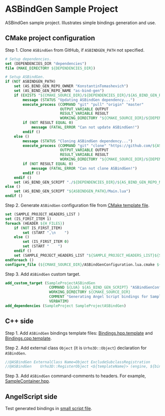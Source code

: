 # ASBindGen Sample Project
ASBindGen sample project. Illustrates simple bindings generation and use.

## CMake project configuration
Step 1. Clone `ASBindGen` from GitHub, if `ASBINDGEN_PATH` not specified.

```cmake
# Setup dependencies.
set (DEPENDENCIES_DIR "dependencies")
file (MAKE_DIRECTORY ${DEPENDENCIES_DIR})

# Setup ASBindGen.
if (NOT ASBINDGEN_PATH)
    set (AS_BIND_GEN_REPO_OWNER "KonstantinTomashevich")
    set (AS_BIND_GEN_REPO_NAME "as-bind-gen")
    if (EXISTS "${CMAKE_SOURCE_DIR}/${DEPENDENCIES_DIR}/${AS_BIND_GEN_REPO_NAME}")
        message (STATUS "Updating ASBindGen dependency...")
        execute_process (COMMAND "git" "pull" "origin" "master"
                         OUTPUT_VARIABLE OUTPUT
                         RESULT_VARIABLE RESULT
                         WORKING_DIRECTORY "${CMAKE_SOURCE_DIR}/${DEPENDENCIES_DIR}/${AS_BIND_GEN_REPO_NAME}")
        if (NOT RESULT EQUAL 0)
            message (FATAL_ERROR "Can not update ASBindGen!")
        endif ()
    else ()
        message (STATUS "Cloning ASBindGen dependency...")
        execute_process (COMMAND "git" "clone" "https://github.com/${AS_BIND_GEN_REPO_OWNER}/${AS_BIND_GEN_REPO_NAME}.git"
                         OUTPUT_VARIABLE OUTPUT
                         RESULT_VARIABLE RESULT
                         WORKING_DIRECTORY "${CMAKE_SOURCE_DIR}/${DEPENDENCIES_DIR}")
        if (NOT RESULT EQUAL 0)
            message (FATAL_ERROR "Can not clone ASBindGen!")
        endif ()
    endif ()
    set (AS_BIND_GEN_SCRIPT "./${DEPENDENCIES_DIR}/${AS_BIND_GEN_REPO_NAME}/Main.lua")
else ()
    set (AS_BIND_GEN_SCRIPT "${ASBINDGEN_PATH}/Main.lua")
endif ()
```
Step 2. Generate `ASBindGen` configuration file from [CMake template file](https://github.com/KonstantinTomashevich/as-bin-gen-sample-project/blob/master/ASBindGenConfiguration.lua.cmake).

```cmake
set (SAMPLE_PROJECT_HEADERS_LIST )
set (IS_FIRST_ITEM 1)
foreach (HEADER ${H_FILES})
    if (NOT IS_FIRST_ITEM)
        set (START ",\n    ")
    else ()
        set (IS_FIRST_ITEM 0)
        set (START "    ")
    endif ()
    set (SAMPLE_PROJECT_HEADERS_LIST "${SAMPLE_PROJECT_HEADERS_LIST}${START}\"${HEADER}\"")
endforeach ()
configure_file (${CMAKE_SOURCE_DIR}/ASBindGenConfiguration.lua.cmake ${CMAKE_SOURCE_DIR}/ASBindGenConfiguration.lua)
```
Step 3. Add `ASBindGen` custom target.

```cmake
add_custom_target (SampleProjectASBindGen
                    COMMAND ${LUA} ${AS_BIND_GEN_SCRIPT} "ASBindGenConfiguration.lua" "${CMAKE_BINARY_DIR}/ASBindGen.log"
                    WORKING_DIRECTORY ${CMAKE_SOURCE_DIR}
                    COMMENT "Generating Angel Script bindings for SampleProject via ASBindGen..."
                    VERBATIM)
add_dependencies (SampleProject SampleProjectASBindGen)
```
## C++ side
Step 1. Add `ASBindGen` bindings template files: [Bindings.hpp.template](https://github.com/KonstantinTomashevich/as-bin-gen-sample-project/blob/master/sources/SampleProject/Bindings.hpp.template) and [Bindings.cpp.template](https://github.com/KonstantinTomashevich/as-bin-gen-sample-project/blob/master/sources/SampleProject/Bindings.cpp.template).

Step 2. Add external class `Object` (it is `Urho3D::Object`) declaration for `ASBindGen`.

```c++
//@ASBindGen ExternalClass Name=Object ExcludeSubclassRegistration
//@ASBindGen    Urho3D::RegisterObject <${templateName}> (engine, ${bindingName});
```
Step 3. Add `ASBindGen` command-comments to headers. For example, [SampleContainer.hpp](https://github.com/KonstantinTomashevich/as-bin-gen-sample-project/blob/master/sources/SampleProject/SampleContainer.hpp).
## AngelScript side
Test generated bindings in [small script file](https://github.com/KonstantinTomashevich/as-bin-gen-sample-project/blob/master/bin/Data/TestScript.as).
